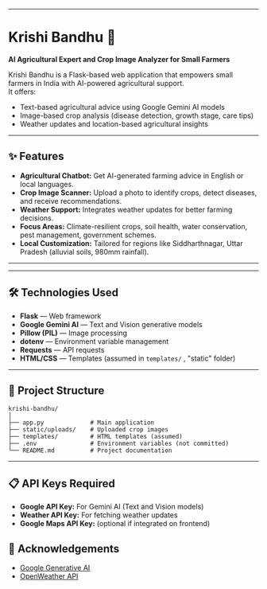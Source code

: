 

---

# Krishi Bandhu 🌾
**AI Agricultural Expert and Crop Image Analyzer for Small Farmers**

Krishi Bandhu is a Flask-based web application that empowers small farmers in India with AI-powered agricultural support.  
It offers:
- Text-based agricultural advice using Google Gemini AI models
- Image-based crop analysis (disease detection, growth stage, care tips)
- Weather updates and location-based agricultural insights

---

## ✨ Features
- **Agricultural Chatbot:** Get AI-generated farming advice in English or local languages.
- **Crop Image Scanner:** Upload a photo to identify crops, detect diseases, and receive recommendations.
- **Weather Support:** Integrates weather updates for better farming decisions.
- **Focus Areas:** Climate-resilient crops, soil health, water conservation, pest management, government schemes.
- **Local Customization:** Tailored for regions like Siddharthnagar, Uttar Pradesh (alluvial soils, 980mm rainfall).

---


---

## 🛠 Technologies Used
- **Flask** — Web framework
- **Google Gemini AI** — Text and Vision generative models
- **Pillow (PIL)** — Image processing
- **dotenv** — Environment variable management
- **Requests** — API requests
- **HTML/CSS** — Templates (assumed in `templates/` , "static" folder)

---

## 📂 Project Structure
```
krishi-bandhu/
│
├── app.py             # Main application
├── static/uploads/    # Uploaded crop images
├── templates/         # HTML templates (assumed)
├── .env               # Environment variables (not committed)
└── README.md          # Project documentation
```

---

## 📋 API Keys Required
- **Google API Key:** For Gemini AI (Text and Vision models)
- **Weather API Key:** For fetching weather updates
- **Google Maps API Key:** (optional if integrated on frontend)


## 🙏 Acknowledgements
- [Google Generative AI](https://ai.google/)
- [OpenWeather API](https://openweathermap.org/api)


